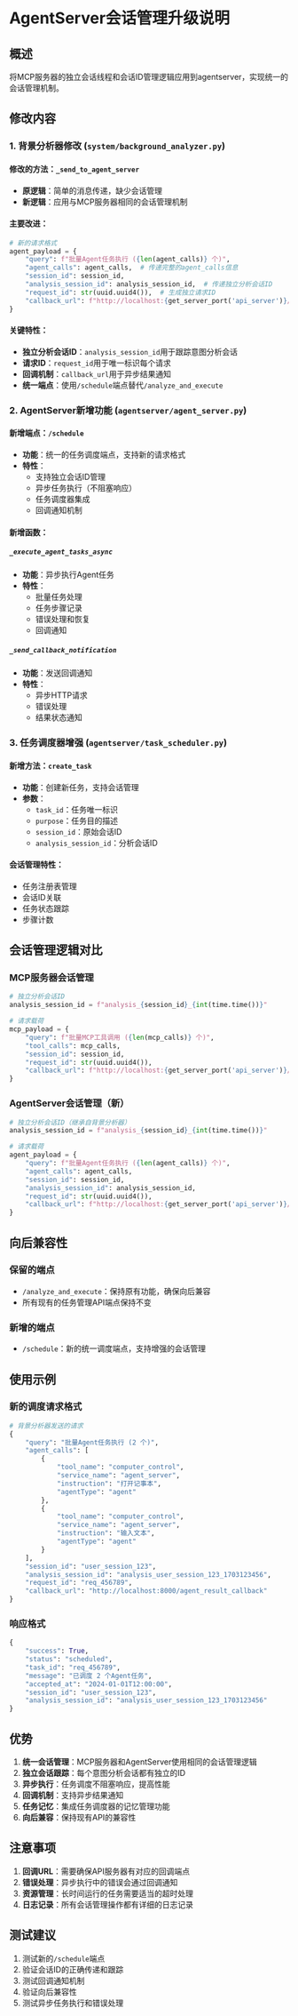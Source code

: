 # AgentServer会话管理升级说明

## 概述
将MCP服务器的独立会话线程和会话ID管理逻辑应用到agentserver，实现统一的会话管理机制。

## 修改内容

### 1. 背景分析器修改 (`system/background_analyzer.py`)

#### 修改的方法：`_send_to_agent_server`
- **原逻辑**：简单的消息传递，缺少会话管理
- **新逻辑**：应用与MCP服务器相同的会话管理机制

#### 主要改进：
```python
# 新的请求格式
agent_payload = {
    "query": f"批量Agent任务执行 ({len(agent_calls)} 个)",
    "agent_calls": agent_calls,  # 传递完整的agent_calls信息
    "session_id": session_id,
    "analysis_session_id": analysis_session_id,  # 传递独立分析会话ID
    "request_id": str(uuid.uuid4()),  # 生成独立请求ID
    "callback_url": f"http://localhost:{get_server_port('api_server')}/agent_result_callback"  # 添加回调URL
}
```

#### 关键特性：
- **独立分析会话ID**：`analysis_session_id`用于跟踪意图分析会话
- **请求ID**：`request_id`用于唯一标识每个请求
- **回调机制**：`callback_url`用于异步结果通知
- **统一端点**：使用`/schedule`端点替代`/analyze_and_execute`

### 2. AgentServer新增功能 (`agentserver/agent_server.py`)

#### 新增端点：`/schedule`
- **功能**：统一的任务调度端点，支持新的请求格式
- **特性**：
  - 支持独立会话ID管理
  - 异步任务执行（不阻塞响应）
  - 任务调度器集成
  - 回调通知机制

#### 新增函数：

##### `_execute_agent_tasks_async`
- **功能**：异步执行Agent任务
- **特性**：
  - 批量任务处理
  - 任务步骤记录
  - 错误处理和恢复
  - 回调通知

##### `_send_callback_notification`
- **功能**：发送回调通知
- **特性**：
  - 异步HTTP请求
  - 错误处理
  - 结果状态通知

### 3. 任务调度器增强 (`agentserver/task_scheduler.py`)

#### 新增方法：`create_task`
- **功能**：创建新任务，支持会话管理
- **参数**：
  - `task_id`：任务唯一标识
  - `purpose`：任务目的描述
  - `session_id`：原始会话ID
  - `analysis_session_id`：分析会话ID

#### 会话管理特性：
- 任务注册表管理
- 会话ID关联
- 任务状态跟踪
- 步骤计数

## 会话管理逻辑对比

### MCP服务器会话管理
```python
# 独立分析会话ID
analysis_session_id = f"analysis_{session_id}_{int(time.time())}"

# 请求载荷
mcp_payload = {
    "query": f"批量MCP工具调用 ({len(mcp_calls)} 个)",
    "tool_calls": mcp_calls,
    "session_id": session_id,
    "request_id": str(uuid.uuid4()),
    "callback_url": f"http://localhost:{get_server_port('api_server')}/tool_result_callback"
}
```

### AgentServer会话管理（新）
```python
# 独立分析会话ID（继承自背景分析器）
analysis_session_id = f"analysis_{session_id}_{int(time.time())}"

# 请求载荷
agent_payload = {
    "query": f"批量Agent任务执行 ({len(agent_calls)} 个)",
    "agent_calls": agent_calls,
    "session_id": session_id,
    "analysis_session_id": analysis_session_id,
    "request_id": str(uuid.uuid4()),
    "callback_url": f"http://localhost:{get_server_port('api_server')}/agent_result_callback"
}
```

## 向后兼容性

### 保留的端点
- `/analyze_and_execute`：保持原有功能，确保向后兼容
- 所有现有的任务管理API端点保持不变

### 新增的端点
- `/schedule`：新的统一调度端点，支持增强的会话管理

## 使用示例

### 新的调度请求格式
```python
# 背景分析器发送的请求
{
    "query": "批量Agent任务执行 (2 个)",
    "agent_calls": [
        {
            "tool_name": "computer_control",
            "service_name": "agent_server",
            "instruction": "打开记事本",
            "agentType": "agent"
        },
        {
            "tool_name": "computer_control", 
            "service_name": "agent_server",
            "instruction": "输入文本",
            "agentType": "agent"
        }
    ],
    "session_id": "user_session_123",
    "analysis_session_id": "analysis_user_session_123_1703123456",
    "request_id": "req_456789",
    "callback_url": "http://localhost:8000/agent_result_callback"
}
```

### 响应格式
```python
{
    "success": True,
    "status": "scheduled",
    "task_id": "req_456789",
    "message": "已调度 2 个Agent任务",
    "accepted_at": "2024-01-01T12:00:00",
    "session_id": "user_session_123",
    "analysis_session_id": "analysis_user_session_123_1703123456"
}
```

## 优势

1. **统一会话管理**：MCP服务器和AgentServer使用相同的会话管理逻辑
2. **独立会话跟踪**：每个意图分析会话都有独立的ID
3. **异步执行**：任务调度不阻塞响应，提高性能
4. **回调机制**：支持异步结果通知
5. **任务记忆**：集成任务调度器的记忆管理功能
6. **向后兼容**：保持现有API的兼容性

## 注意事项

1. **回调URL**：需要确保API服务器有对应的回调端点
2. **错误处理**：异步执行中的错误会通过回调通知
3. **资源管理**：长时间运行的任务需要适当的超时处理
4. **日志记录**：所有会话管理操作都有详细的日志记录

## 测试建议

1. 测试新的`/schedule`端点
2. 验证会话ID的正确传递和跟踪
3. 测试回调通知机制
4. 验证向后兼容性
5. 测试异步任务执行和错误处理
